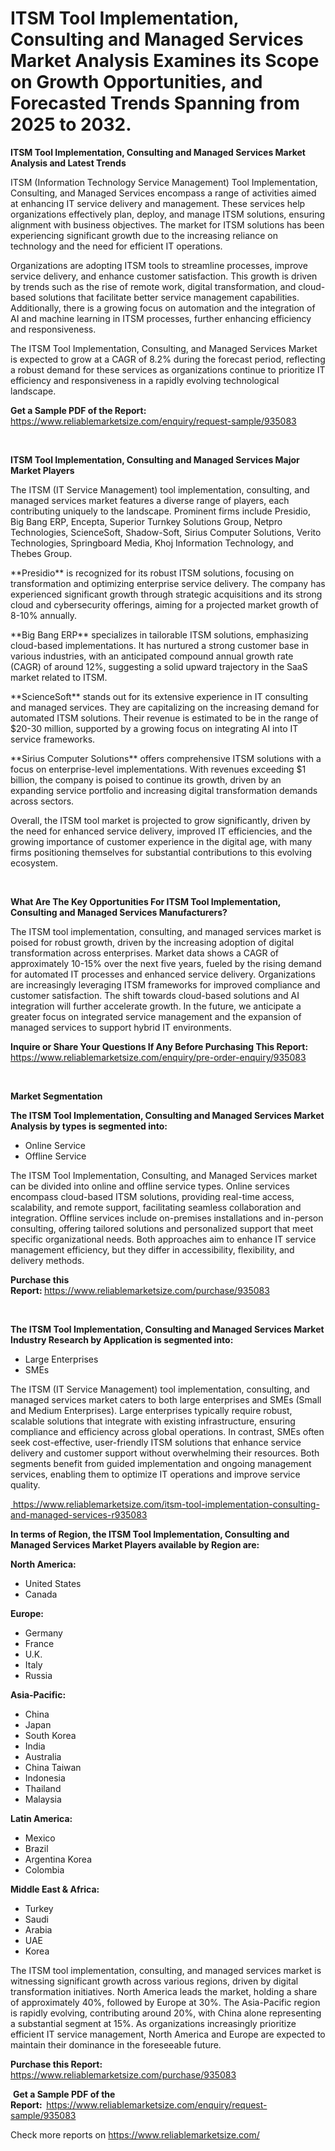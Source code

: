 <p><h1>ITSM Tool Implementation, Consulting and Managed Services Market Analysis Examines its Scope on Growth Opportunities, and Forecasted Trends Spanning from 2025 to 2032.</h1></p><p><strong>ITSM Tool Implementation, Consulting and Managed Services Market Analysis and Latest Trends</strong></p>
<p><p>ITSM (Information Technology Service Management) Tool Implementation, Consulting, and Managed Services encompass a range of activities aimed at enhancing IT service delivery and management. These services help organizations effectively plan, deploy, and manage ITSM solutions, ensuring alignment with business objectives. The market for ITSM solutions has been experiencing significant growth due to the increasing reliance on technology and the need for efficient IT operations. </p><p>Organizations are adopting ITSM tools to streamline processes, improve service delivery, and enhance customer satisfaction. This growth is driven by trends such as the rise of remote work, digital transformation, and cloud-based solutions that facilitate better service management capabilities. Additionally, there is a growing focus on automation and the integration of AI and machine learning in ITSM processes, further enhancing efficiency and responsiveness.</p><p>The ITSM Tool Implementation, Consulting, and Managed Services Market is expected to grow at a CAGR of 8.2% during the forecast period, reflecting a robust demand for these services as organizations continue to prioritize IT efficiency and responsiveness in a rapidly evolving technological landscape.</p></p>
<p><strong>Get a Sample PDF of the Report:&nbsp;</strong> <a href="https://www.reliablemarketsize.com/enquiry/request-sample/935083?utm_campaign=1840&utm_medium=2&utm_source=Github&utm_content=ia&utm_term=11032025&utm_id=itsm-tool-implementation-consulting-and-managed-services">https://www.reliablemarketsize.com/enquiry/request-sample/935083</a></p>
<p>&nbsp;</p>
<p><strong>ITSM Tool Implementation, Consulting and Managed Services Major Market Players</strong></p>
<p><p>The ITSM (IT Service Management) tool implementation, consulting, and managed services market features a diverse range of players, each contributing uniquely to the landscape. Prominent firms include Presidio, Big Bang ERP, Encepta, Superior Turnkey Solutions Group, Netpro Technologies, ScienceSoft, Shadow-Soft, Sirius Computer Solutions, Verito Technologies, Springboard Media, Khoj Information Technology, and Thebes Group.</p><p>**Presidio** is recognized for its robust ITSM solutions, focusing on transformation and optimizing enterprise service delivery. The company has experienced significant growth through strategic acquisitions and its strong cloud and cybersecurity offerings, aiming for a projected market growth of 8-10% annually.</p><p>**Big Bang ERP** specializes in tailorable ITSM solutions, emphasizing cloud-based implementations. It has nurtured a strong customer base in various industries, with an anticipated compound annual growth rate (CAGR) of around 12%, suggesting a solid upward trajectory in the SaaS market related to ITSM.</p><p>**ScienceSoft** stands out for its extensive experience in IT consulting and managed services. They are capitalizing on the increasing demand for automated ITSM solutions. Their revenue is estimated to be in the range of $20-30 million, supported by a growing focus on integrating AI into IT service frameworks.</p><p>**Sirius Computer Solutions** offers comprehensive ITSM solutions with a focus on enterprise-level implementations. With revenues exceeding $1 billion, the company is poised to continue its growth, driven by an expanding service portfolio and increasing digital transformation demands across sectors.</p><p>Overall, the ITSM tool market is projected to grow significantly, driven by the need for enhanced service delivery, improved IT efficiencies, and the growing importance of customer experience in the digital age, with many firms positioning themselves for substantial contributions to this evolving ecosystem.</p></p>
<p>&nbsp;</p>
<p><strong>What Are The Key Opportunities For ITSM Tool Implementation, Consulting and Managed Services Manufacturers?</strong></p>
<p><p>The ITSM tool implementation, consulting, and managed services market is poised for robust growth, driven by the increasing adoption of digital transformation across enterprises. Market data shows a CAGR of approximately 10-15% over the next five years, fueled by the rising demand for automated IT processes and enhanced service delivery. Organizations are increasingly leveraging ITSM frameworks for improved compliance and customer satisfaction. The shift towards cloud-based solutions and AI integration will further accelerate growth. In the future, we anticipate a greater focus on integrated service management and the expansion of managed services to support hybrid IT environments.</p></p>
<p><strong>Inquire or Share Your Questions If Any Before Purchasing This Report:</strong> <a href="https://www.reliablemarketsize.com/enquiry/pre-order-enquiry/935083?utm_campaign=1840&utm_medium=2&utm_source=Github&utm_content=ia&utm_term=11032025&utm_id=itsm-tool-implementation-consulting-and-managed-services">https://www.reliablemarketsize.com/enquiry/pre-order-enquiry/935083</a></p>
<p>&nbsp;</p>
<p><strong>Market Segmentation</strong></p>
<p><strong>The ITSM Tool Implementation, Consulting and Managed Services Market Analysis by types is segmented into:</strong></p>
<p><ul><li>Online Service</li><li>Offline Service</li></ul></p>
<p><p>The ITSM Tool Implementation, Consulting, and Managed Services market can be divided into online and offline service types. Online services encompass cloud-based ITSM solutions, providing real-time access, scalability, and remote support, facilitating seamless collaboration and integration. Offline services include on-premises installations and in-person consulting, offering tailored solutions and personalized support that meet specific organizational needs. Both approaches aim to enhance IT service management efficiency, but they differ in accessibility, flexibility, and delivery methods.</p></p>
<p><strong>Purchase this Report:&nbsp;</strong><a href="https://www.reliablemarketsize.com/purchase/935083?utm_campaign=1840&utm_medium=2&utm_source=Github&utm_content=ia&utm_term=11032025&utm_id=itsm-tool-implementation-consulting-and-managed-services">https://www.reliablemarketsize.com/purchase/935083</a></p>
<p>&nbsp;</p>
<p><strong>The ITSM Tool Implementation, Consulting and Managed Services Market Industry Research by Application is segmented into:</strong></p>
<p><ul><li>Large Enterprises</li><li>SMEs</li></ul></p>
<p><p>The ITSM (IT Service Management) tool implementation, consulting, and managed services market caters to both large enterprises and SMEs (Small and Medium Enterprises). Large enterprises typically require robust, scalable solutions that integrate with existing infrastructure, ensuring compliance and efficiency across global operations. In contrast, SMEs often seek cost-effective, user-friendly ITSM solutions that enhance service delivery and customer support without overwhelming their resources. Both segments benefit from guided implementation and ongoing management services, enabling them to optimize IT operations and improve service quality.</p></p>
<p><a href="https://www.reliablemarketsize.com/itsm-tool-implementation-consulting-and-managed-services-r935083?utm_campaign=1840&utm_medium=2&utm_source=Github&utm_content=ia&utm_term=11032025&utm_id=itsm-tool-implementation-consulting-and-managed-services">&nbsp;https://www.reliablemarketsize.com/itsm-tool-implementation-consulting-and-managed-services-r935083</a></p>
<p><strong>In terms of Region, the ITSM Tool Implementation, Consulting and Managed Services Market Players available by Region are:</strong></p>
<p>
    <p> <strong> North America: </strong>
        <ul>
            <li>United States</li>
            <li>Canada</li>
        </ul>
        </p> 
    <p> <strong> Europe: </strong>
        <ul>
            <li>Germany</li>
            <li>France</li>
            <li>U.K.</li>
            <li>Italy</li>
            <li>Russia</li>
        </ul>
        </p> 
    <p> <strong> Asia-Pacific: </strong>
        <ul>
            <li>China</li>
            <li>Japan</li>
            <li>South Korea</li>
            <li>India</li>
            <li>Australia</li>
            <li>China Taiwan</li>
            <li>Indonesia</li>
            <li>Thailand</li>
            <li>Malaysia</li>
        </ul>
        </p> 
    <p> <strong> Latin America: </strong>
        <ul>
            <li>Mexico</li>
            <li>Brazil</li>
            <li>Argentina Korea</li>
            <li>Colombia</li>
        </ul>
        </p> 
    <p> <strong> Middle East & Africa: </strong>
        <ul>
            <li>Turkey</li>
            <li>Saudi</li>
            <li>Arabia</li>
            <li>UAE</li>
            <li>Korea</li>
        </ul>
    </p>
    </p>
<p><p>The ITSM tool implementation, consulting, and managed services market is witnessing significant growth across various regions, driven by digital transformation initiatives. North America leads the market, holding a share of approximately 40%, followed by Europe at 30%. The Asia-Pacific region is rapidly evolving, contributing around 20%, with China alone representing a substantial segment at 15%. As organizations increasingly prioritize efficient IT service management, North America and Europe are expected to maintain their dominance in the foreseeable future.</p></p>
<p><strong>Purchase this Report: </strong><a href="https://www.reliablemarketsize.com/purchase/935083?utm_campaign=1840&utm_medium=2&utm_source=Github&utm_content=ia&utm_term=11032025&utm_id=itsm-tool-implementation-consulting-and-managed-services">https://www.reliablemarketsize.com/purchase/935083</a></p>
<p>&nbsp;<strong>Get a Sample PDF of the Report:&nbsp;&nbsp;</strong><a href="https://www.reliablemarketsize.com/enquiry/request-sample/935083?utm_campaign=1840&utm_medium=2&utm_source=Github&utm_content=ia&utm_term=11032025&utm_id=itsm-tool-implementation-consulting-and-managed-services">https://www.reliablemarketsize.com/enquiry/request-sample/935083</a></p>
<p><strong></strong></p>
<p>Check more reports on <a href="https://www.reliablemarketsize.com/?utm_campaign=1840&utm_medium=2&utm_source=Github&utm_content=ia&utm_term=11032025&utm_id=itsm-tool-implementation-consulting-and-managed-services">https://www.reliablemarketsize.com/</a></p>